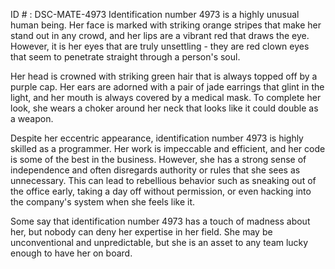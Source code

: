 ID # : DSC-MATE-4973
Identification number 4973 is a highly unusual human being. Her face is marked with striking orange stripes that make her stand out in any crowd, and her lips are a vibrant red that draws the eye. However, it is her eyes that are truly unsettling - they are red clown eyes that seem to penetrate straight through a person's soul.

Her head is crowned with striking green hair that is always topped off by a purple cap. Her ears are adorned with a pair of jade earrings that glint in the light, and her mouth is always covered by a medical mask. To complete her look, she wears a choker around her neck that looks like it could double as a weapon.

Despite her eccentric appearance, identification number 4973 is highly skilled as a programmer. Her work is impeccable and efficient, and her code is some of the best in the business. However, she has a strong sense of independence and often disregards authority or rules that she sees as unnecessary. This can lead to rebellious behavior such as sneaking out of the office early, taking a day off without permission, or even hacking into the company's system when she feels like it.

Some say that identification number 4973 has a touch of madness about her, but nobody can deny her expertise in her field. She may be unconventional and unpredictable, but she is an asset to any team lucky enough to have her on board.